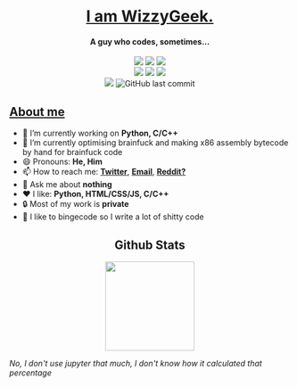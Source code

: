 <a href="https://wizzygeek.github.io"><h1 align="center">I am WizzyGeek.</h1></a>
<div align="center">
      <h4 align="center">A guy who codes, sometimes...</h4>
      <img src="https://forthebadge.com/images/badges/0-percent-optimized.svg"/> 
      <img src="https://forthebadge.com/images/badges/you-didnt-ask-for-this.svg"/>
      <img src="https://forthebadge.com/images/badges/reading-6th-grade-level.svg"/> <br/>
      <img src="https://forthebadge.com/images/badges/made-with-c-plus-plus.svg"/>
      <img src="https://forthebadge.com/images/badges/made-with-c.svg"/>
      <img src="https://forthebadge.com/images/badges/made-with-python.svg"/><br/>
      <img src="https://img.shields.io/static/v1?label=regularly%20uses&message=black%20magic&color=6f0b4f&labelColor=24020f&style=for-the-badge"/>
      <img alt="GitHub last commit" src="https://img.shields.io/github/last-commit/WizzyGeek/WizzyGeek?label=Last%20Cared%20About%20this&style=for-the-badge"/>
</div>
<!-- <hr> -->

<a href="https://youtu.be/cw9FIeHbdB8"><h2> About me </h2></a>

- 🔭 I’m currently working on **Python, C/C++**
- 🌱 I’m currently optimising brainfuck and making x86 assembly bytecode by hand for brainfuck code 
- 😄 Pronouns: **He, Him**
- 📫 How to reach me: 
      <a href="https://twitter.com/WizzyGeek">**Twitter**</a>, 
      <a href="mailto:ojasscoding@gmail.com">**Email**</a>, 
      <a href="https://www.reddit.com/user/WizzyGeek">**Reddit?**</a>
- 💬 Ask me about **nothing**
- ❤ I like: **Python, HTML/CSS/JS, C/C++**
- 🔒 Most of my work is **private**
- 💩 I like to bingecode so I write a lot of shitty code

<h2 align="center"> Github Stats </h2>
<div align="center">
      <a href="https://github.com/anuraghazra/github-readme-stats">
<!--           <img height="160em" src="https://github-readme-stats.vercel.app/api?username=WizzyGeek&theme=radical"/> -->
          <img height="160em" src="https://github-readme-stats.vercel.app/api/top-langs/?username=WizzyGeek&theme=radical&layout=compact"/>
      </a>
</div>

*No, I don't use jupyter that much, I don't know how it calculated that percentage*
